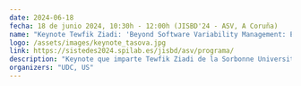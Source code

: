 ```yaml
---
date: 2024-06-18
fecha: 18 de junio 2024, 10:30h - 12:00h (JISBD'24 - ASV, A Coruña)
name: "Keynote Tewfik Ziadi: 'Beyond Software Variability Management: Exploring new oportunities through feature mapping'"
logo: /assets/images/keynote_tasova.jpg
link: https://sistedes2024.spilab.es/jisbd/asv/programa/
description: "Keynote que imparte Tewfik Ziadi de la Sorbonne Université-CNRS (France) en el contexto del track de Arquitectura Software y Variabilidad durante el congreso SISTEDES 2024 en A Coruña. Keynote subvencionada por la propia red TASOVA Plus."
organizers: "UDC, US"
---
```

